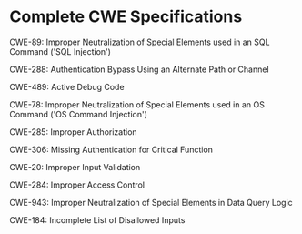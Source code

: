 

# Complete CWE Specifications

CWE-89: Improper Neutralization of Special Elements used in an SQL Command ('SQL Injection')

CWE-288: Authentication Bypass Using an Alternate Path or Channel

CWE-489: Active Debug Code

CWE-78: Improper Neutralization of Special Elements used in an OS Command ('OS Command Injection')

CWE-285: Improper Authorization

CWE-306: Missing Authentication for Critical Function

CWE-20: Improper Input Validation

CWE-284: Improper Access Control

CWE-943: Improper Neutralization of Special Elements in Data Query Logic

CWE-184: Incomplete List of Disallowed Inputs